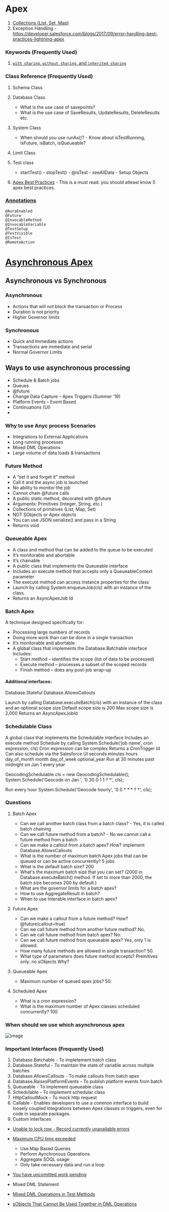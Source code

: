 # Apex 

1. [Collections (List, Set, Map)](https://developer.salesforce.com/blogs/2021/10/mastering-apex-collections)
1. Exception Handling - https://developer.salesforce.com/blogs/2017/09/error-handling-best-practices-lightning-apex

### Keywords (Frequently Used)

1. [`with sharing`, `without sharing`, and `inherited sharing`](https://developer.salesforce.com/docs/atlas.en-us.apexcode.meta/apexcode/apex_classes_keywords_sharing.htm)

### Class Reference (Frequently Used)

1.  Schema Class

1.  Database Class

    - What is the use case of savepoints?
    - What is the use case of SaveResults, UpdateResults, DeleteResults etc.

1.  System Class

    - When should you use runAs()? - Know about isTestRunning, isFuture, isBatch, isQueueable?

1.  Limit Class

1.  Test class

    - startTest() - stopTest() - @isTest - seeAllData - Setup Objects

1.  [Apex Best Practices](https://developer.salesforce.com/blogs/developer-relations/2015/01/apex-best-practices-15-apex-commandments.html) - This is a must read. you should atleast know 5 apex best practices.

### [Annotations](https://developer.salesforce.com/docs/atlas.en-us.apexcode.meta/apexcode/apex_classes_annotation.htm)

    @AuraEnabled
    @Future
    @InvocableMethod
    @InvocableVariable
    @TestSetup
    @TestVisible
    @IsTest
    @RemoteAction

# [Asynchronous Apex](https://developer.salesforce.com/docs/atlas.en-us.apexcode.meta/apexcode/apex_async_overview.htm)

## Asynchronous vs Synchronous
### Asynchronous
   - Actions that will not block the transaction or Process
   - Duration is not priority
   - Higher Governor limits

### Synchronous
   - Quick and Immediate actions
   - Transactions are immediate and serial
   - Normal Governor Limits

## Ways to use asynchronous processing 
   - Schedule & Batch jobs
   - Queues
   - @future
   - Change Data Capture – Apex Triggers (Summer ’19)
   - Platform Events – Event Based
   - Continuations (UI)
   - 
### Why to use Anyc process Scenarios
- Integrations to External Applications
- Long running processes
- Mixed DML Operations
- Large volume of data loads & transactions


### Future Method
- A “set it and forget it” method
- Call it and the async job is launched
- No ability to monitor the job
- Cannot chain @future calls
- A public static method, decorated with @future
- Arguments: Primitives (Integer, String, etc.)
- Collections of primitives (List, Map, Set)
- NOT SObjects or Apex objects
- You can use JSON.serialize() and pass in a String
- Returns void


### Queueable Apex
- A class and method that can be added to the queue to be executed
- It’s monitorable and abortable
- It’s chainable
- A public class that implements the Queueable interface
- Includes an execute method that accepts only a QueueableContext parameter
- The execute method can access instance properties for the class
- Launch by calling System.enqueueJob(cls) with an instance of the class.
- Returns an AsyncApexJob Id


### Batch Apex
A technique designed specifically for:
- Processing large numbers of records
- Doing more work than can be done in a single transaction
- It’s monitorable and abortable
- A global class that implements the Database.Batchable interface Includes:
	- Start method – identifies the scope (list of data to be processed)
	- Execute method – processes a subset of the scoped records
	- Finish method – does any post-job wrap-up

#### Additional interfaces:
Database.Stateful
Database.AllowsCallouts

Launch by calling Database.executeBatch(cls) with an instance of the class and an optional scope size
Default scope size is 200
Max scope size is 2,000
Returns an AsyncApexJobId


### Schedulable Class
A global class that implements the Schedulable interface
Includes an execute method
Schedule by calling
System.Schedule(‘job name’, cron expression, cls)
Cron expression can be complex
Returns a CronTrigger Id
Can also schedule via the Salesforce UI
seconds minutes hours   day_of_month   month   day_of_week   optional_year
Run at 30 minutes past midnight on Jan 1 every year

GeocodingSchedulable cls = new GeocodingSchedulable();
System.Schedule('Geocode on Jan ',  '0  30  0  1  1  ?  *', cls);

Run every hour
System.Schedule('Geocode hourly', '0 0  *  *  *  ?  *', cls);


### Questions
1. Batch Apex
   - Can we call another batch class from a batch class? - Yes, it is called batch chaining
   - Can we call future method from a batch? - No we cannot call a future method from a batch
   - Can we make a callout from a batch apex? How?
      implement Database.AllowsCallouts
   - What is the number of maximum batch Apex jobs that can be queued or can be active concurrently?
      5 jobs
   - What is the default batch size?
      200
   - What's the maximum batch size that you can set?
      (2000 in Database.executeBatch() method. If set to more than 2000, the batch size becomes 200 by default.)
   - What are the governor limits for a batch apex?
   - How to use AggregateResult in batch?
   - When to use Interable interface in batch apex?

1.  Future Apex

    - Can we make a callout from a future method? How? @future(callout=true)
    - Can we call future method from another future method? No.
    - Can we call future method from batch apex? No.
    - Can we call future method from queueable apex? Yes, only 1 is allowed.
    - How many future methods are allowed in single transaction? 50.
    - What type of parameters does future method accepts? Premitives only. no sObjects.Why?

1.  Queueable Apex

    - Maximum number of queued apex jobs? 50.

1.  Scheduled Apex

    - What is a cron expression?
    - What is the maximum number of Apex classes scheduled concurrently? 100


### When should we use which asynchronous apex
![image](https://user-images.githubusercontent.com/34469349/152400033-a64f6099-4c49-48bf-92e0-b9b4cf57b732.png)


### Important Interfaces (Frequently Used)

1. Database.Batchable - To impletement batch class
2. Database.Stateful - To maintain the state of variable across multiple batches
3. Database.AllowsCallouts - To make callouts from batch apex
4. Database.RaisesPlatformEvents - To publish platform events from batch
5. Queueable - To implement queueable class
6. Schedulable - To implement schedular class 
7. HttpCalloutMock - To mock http request
8. Callable - Enables developers to use a common interface to build loosely coupled integrations between Apex classes or triggers, even for code in separate packages.
9. Custom Interfaces

- [Unable to lock row - Record currently unavailable errors](https://help.salesforce.com/articleView?id=000338933&type=1&mode=1)

- [Maximum CPU time exceeded](https://help.salesforce.com/articleView?id=000339361&type=1&mode=1)

  - Use Map Based Queries
  - Perform Aynchronous Operations
  - Aggregate SOQL usage
  - Only take necessary data and run a loop

- [You have uncomitted work pending](https://help.salesforce.com/articleView?id=000328873&type=1&mode=1)
- Mixed DML Statement
- [Mixed DML Operations in Test Methods](https://developer.salesforce.com/docs/atlas.en-us.apexcode.meta/apexcode/apex_dml_non_mix_sobjects_test_methods.htm)
- [sObjects That Cannot Be Used Together in DML Operations](https://developer.salesforce.com/docs/atlas.en-us.apexcode.meta/apexcode/apex_dml_non_mix_sobjects.htm)
